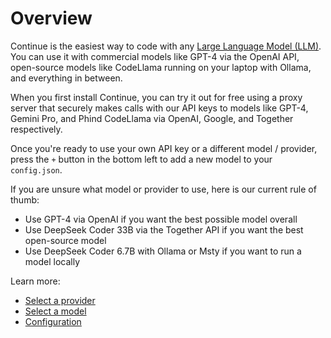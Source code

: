 # Overview

Continue is the easiest way to code with any [Large Language Model (LLM)](https://www.youtube.com/watch?v=zjkBMFhNj_g). You can use it with commercial models like GPT-4 via the OpenAI API, open-source models like CodeLlama running on your laptop with Ollama, and everything in between.

When you first install Continue, you can try it out for free using a proxy server that securely makes calls with our API keys to models like GPT-4, Gemini Pro, and Phind CodeLlama via OpenAI, Google, and Together respectively.

Once you're ready to use your own API key or a different model / provider, press the `+` button in the bottom left to add a new model to your `config.json`.

If you are unsure what model or provider to use, here is our current rule of thumb:

- Use GPT-4 via OpenAI if you want the best possible model overall
- Use DeepSeek Coder 33B via the Together API if you want the best open-source model
- Use DeepSeek Coder 6.7B with Ollama or Msty if you want to run a model locally

Learn more:

- [Select a provider](select-provider.md)
- [Select a model](select-model.md)
- [Configuration](configuration.md)
